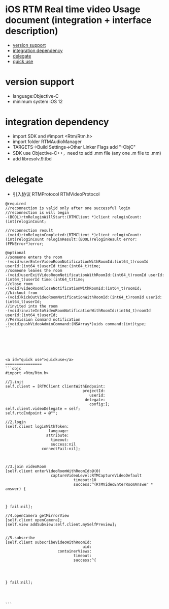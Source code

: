 
iOS RTM Real time video Usage document (integration + interface description)
================================

* [version support](#versionsupport)
* [integration dependency](#integrationdependency)
* [delegate](#delegate)
* [quick use](#quickuse)

<a id="versionsupport">version support</a>
================
* language:Objective-C  
* minimum system iOS 12 



<a id="integrationdependency">integration dependency</a>
================
* import SDK and #import <Rtm/Rtm.h>
* import folder RTMAudioManager
* TARGETS->Build Settings->Other Linker Flags add "-ObjC"
* SDK use Objective-C++，need to add .mm file (any one .m file to .mm)
* add libresolv.9.tbd




<a id="delegate">delegate</a>
================
* 引入协议 RTMProtocol  RTMVideoProtocol
    
````objc
@required
//reconnection is valid only after one successful login
//reconnection is will begin
-(BOOL)rtmReloginWillStart:(RTMClient *)client reloginCount:(int)reloginCount;

//reconnection result
-(void)rtmReloginCompleted:(RTMClient *)client reloginCount:(int)reloginCount reloginResult:(BOOL)reloginResult error:(FPNError*)error;

@optional
//someone enters the room
-(void)userEnterVideoRoomNotificationWithRoomId:(int64_t)roomId userId:(int64_t)userId time:(int64_t)time;
//someone leaves the room
-(void)userExitVideoRoomNotificationWithRoomId:(int64_t)roomId userId:(int64_t)userId time:(int64_t)time;
//close room
-(void)videoRoomCloseNotificationWithRoomId:(int64_t)roomId;
//kickout from
-(void)kickOutVideoRoomNotificationWithRoomId:(int64_t)roomId userId:(int64_t)userId;
//invited into the room
-(void)inviteIntoVideoRoomNotificationWithRoomId:(int64_t)roomId userId:(int64_t)userId;
//Permission command notification
-(void)pushVideoAdminCommand:(NSArray*)uids command:(int)type;
```






<a id="quick use">quickuse</a>
================
```objc
#import <Rtm/Rtm.h>

//1.init
self.client = [RTMClient clientWithEndpoint:
                                  projectId:
                                     userId:
                                   delegate:
                                     config:];
self.client.videoDelegate = self;
self.rtcEndpoint = @"";

//2.login
[self.client loginWithToken:
                   language:
                  attribute:
                    timeout:
                    success:nil 
                connectFail:nil];
                    

         
//3.join videoRoom
[self.client enterVideoRoomWithRoomId:@(0)
                    captureVideoLevel:RTMCaptureVideoDefault
                              timeout:10
                              success:^(RTMVideoEnterRoomAnswer * answer) {

       
        
} fail:nil];

//4.openCamera getMirrorView
[self.client openCamera];
[self.view addSubview:self.client.mySelfPreview];


//5.subscribe
[self.client subscribeVideoWithRoomId:
                                  uid:
                       containerViews:
                              timeout:
                              success:^{
   
   

    
} fail:nil];




```




 



